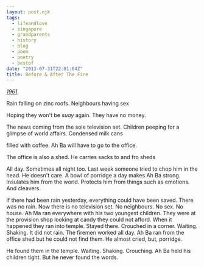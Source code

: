 ```yaml
---
layout: post.njk
tags:
  - lifeandlove
  - singapore
  - grandparents
  - history
  - blog
  - poem
  - poetry
  - bestof
date: "2013-07-31T22:01:04Z"
title: Before & After The Fire
---
```


_[1961](http://www.nus.edu.sg/nuspress/subjects/ASAA/978-9971-69-645-0.html)._

Rain falling on zinc roofs. Neighbours having sex

Hoping they won't be _suay_ again. They have no money.

The news coming from the sole television set. Children peeping for a glimpse of world affairs. Condensed milk cans

filled with coffee. Ah Ba will have to go to the office.

The office is also a shed. He carries sacks to and fro sheds

All day. Sometimes all night too. Last week someone tried to chop him in the head. He doesn't care. A bowl of porridge a day makes Ah Ba strong. Insulates him from the world. Protects him from things such as emotions. And cleavers.

If there had been rain yesterday, everything could have been saved. There was no rain. Now there is no television set. No neighbours. No sex. No house. Ah Ma ran everywhere with his two youngest children. They were at the provision shop looking at candy they could not afford. When it happened they ran into temple. Stayed there. Crouched in a corner. Waiting. Shaking. It did not rain. The firemen worked all day. Ah Ba ran from the office shed but he could not find them. He almost cried, but, porridge.

He found them in the temple. Waiting. Shaking. Crouching. Ah Ba held his children tight. But he never found the words.
